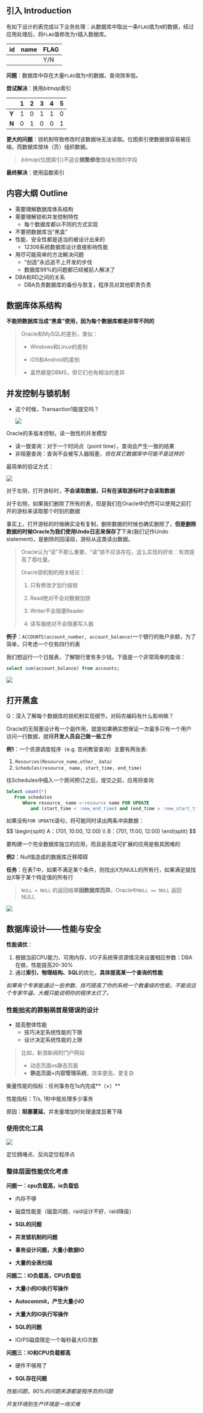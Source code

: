 ## 引入 Introduction

有如下设计的表完成以下业务处理：从数据库中取出一条`FLAG`值为`N`的数据，经过应用处理后，将`FLAG`值修改为`Y`插入数据库。

| id   | name | FLAG |
| ---- | ---- | ---- |
|      |      | Y/N  |

**问题**：数据库中存在大量`FLAG`值为`Y`的数据，查询效率低。

**尝试解决**：换用$bitmap$索引

|       | **1** | **2** | **3** | **4** | **5** |
| ----- | ----- | ----- | ----- | ----- | ----- |
| **Y** | 1     | 0     | 1     | 1     | 0     |
| **N** | 0     | 1     | 0     | 0     | 1     |

**更大的问题**：锁机制导致修改时该数据块无法读取。位图索引使数据很容易被压缩，而数据库按块（页）组织数据。

> $bitmap$(位图索引)不适合**频繁修改**值域有限的字段

**最终解决**：使用函数索引

## 内容大纲 Outline

- 需要理解数据库体系结构
- 需要理解锁和并发控制特性
  - 每个数据库都以不同的方式实现
- 不要把数据库当“黑盒”
- 性能、安全性都是适当的被设计出来的
  - 12306系统数据库设计直接影响性能
- 用尽可能简单的方法解决问题
  - “创造”永远追不上开发的步伐
  - 数据库99%的问题都已经被前人解决了
- DBA和RD之间的关系
  - DBA负责数据库的备份与恢复，程序员对其他职责负责

## 数据库体系结构

 **不能把数据库当成“黑盒”使用，因为每个数据库都是非常不同的**

> Oracle和MySQL的差别，类似：
>
> - Windows和Linux的差别
>
> -  iOS和Android的差别
>
> - 虽然都是DBMS，但它们也有相当的差异

## 并发控制与锁机制

- 这个时候，Transaction1能提交吗？

  ![](image-20240228111424724.png )

Oracle的多版本控制，读一致性的并发模型

- 读一致查询：对于一个时间点（point time），查询会产生一致的结果
- 非阻塞查询：查询不会被写入器阻塞，*但在其它数据库中可能不是这样的*

最简单的验证方式：

![](image-20240228140947506.png)

对于左侧，打开游标时，**不会读取数据，只有在读取游标时才会读取数据**

对于右侧，如果我们删除了所有的表，但是我们在Oracle中仍然可以使用之前打开的游标来读取那个时刻的数据

事实上，打开游标的时候确实没有复制，删除数据的时候也确实删除了，**但是删除数据的时候Oracle为我们使用Undo日志来保存了**下来(我们记作Undo statement)，是删除的回滚段，游标从这类读出数据。

> Oracle认为“读”不那么重要，“读”锁不应该存在。这么实现的好处：有效提高了吞吐量。
>
> Oracle锁机制的相关结论：
>
> 1. 只有修改才加行级锁
>
> 2. Read绝对不会对数据加锁
>
> 3. Writer不会阻塞Reader
>
> 4. 读写器绝对不会阻塞写入器

**例子**：`ACCOUNTS(account_number, account_balance)`一个银行的账户余额，为了简单，只考虑一个仅有四行的表

我们想运行一个日报表，了解银行里有多少钱。下面是一个非常简单的查询：

```sql
select sum(account_balance) from accounts;
```

![](image-20240228140900392.png)

## 打开黑盒

Q：深入了解每个数据库的锁机制实现细节，对码农编码有什么影响嘛？

Oracle的无阻塞设计有一个副作用，就是如果确实想保证一次最多只有一个用户访问一行数据，就得**开发人员自己做一些工作**

**例1**：一个资源调度程序（e.g. 空闲教室查询）主要有两张表:

1. `Resources(Resource_name,other_ data)`
2. `Schedules(resource_ name, start_time, end_time)`

往Schedules中插入一个房间预订之后，提交之前，应用将查询

```sql
Select count(*)
   From schedules
      Where resource_ name =:resource name FOR UPDATE
         and (start_time < :new_end_time) and (end_time > :new_start_time)
```

如果没有`FOR UPDATE`语句，将可能同时读出两条冲突数据：
$$
\begin{split}
  A：(701, 10:00, 12:00) \\
  B：(701, 11:00, 12:00)
\end{split}
$$

要构建一个完全数据库独立的应用，而且是高度可扩展的应用是极其困难的

**例2**：$Null$值造成的数据库迁移障碍

**任务**：在表T中，如果不满足某个条件，则找出X为NULL的所有行，如果满足就找出X等于某个特定值的所有行

> `NULL = NULL` 的返回结果**因数据库而异**，Oracle中`NULL == NULL` 返回 NULL

![](image-20240228114221443.png")

## 数据库设计——性能与安全

**性能调优**：

1. 根据当前CPU能力、可用内存、I/O子系统等资源情况来设置相应参数：DBA在做，性能提高20-30%
2. 通过**索引、物理结构、SQL**的优化，**具体提高某一个查询的性能**

*如果有个专家能通过一些参数、技巧提高了你的系统一个数量级的性能，不能说这个专家牛逼，大概只能说明你的程序太烂了。*

### 性能拙劣的罪魁祸首是错误的设计

- 提高整体性能
  - 技巧决定系统性能的下限
  - 设计决定系统性能的上限

> 比如，新浪新闻的门户网站
>
> - 动态页面vs静态页面
> - **静态页面+内容管理系统**，效率更高、更复杂

衡量性能的指标：任何事务在1s内完成**（×）**

性能指标：T/s, 1秒中能处理多少事务

原因：**阻塞蔓延**，并发量增加时处理速度显著下降

### 使用优化工具

![](image-20240228115141823.png")

定位拥堵点、反向定位程序点

### 整体层面性能优化考虑

**问题一：cpu负载高，io负载低**

- 内存不够

- 磁盘性能差（磁盘问题、raid设计不好、raid降级）

- **SQL的问题**

- **并发锁机制的问题**

- **事务设计问题，大量小数据IO**

- **大量的全表扫描**

**问题二：IO负载高，CPU负载低**

- **大量小的IO执行写操作**

- **Autocommit，产生大量小IO**

- **大量大的IO执行写操作**

- **SQL的问题**

- IO/PS磁盘限定一个每秒最大IO次数

**问题三：IO和CPU负载都高**

- 硬件不够用了

- **SQL存在问题**

*性能问题，90%的问题来源都是程序员的问题*

*开发环境到生产环境是一场灾难*
